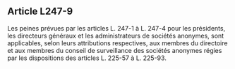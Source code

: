 Article L247-9
----
Les peines prévues par les articles L. 247-1 à L. 247-4 pour les présidents, les
directeurs généraux et les administrateurs de sociétés anonymes, sont
applicables, selon leurs attributions respectives, aux membres du directoire et
aux membres du conseil de surveillance des sociétés anonymes régies par les
dispositions des articles L. 225-57 à L. 225-93.
